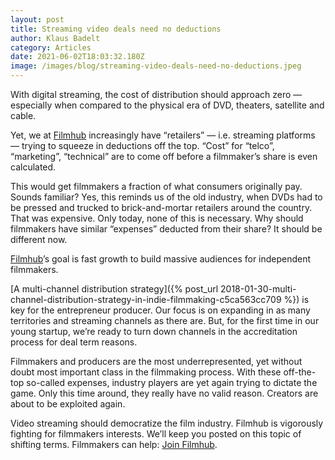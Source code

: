 ```yaml
---
layout: post
title: Streaming video deals need no deductions
author: Klaus Badelt
category: Articles
date: 2021-06-02T18:03:32.180Z
image: /images/blog/streaming-video-deals-need-no-deductions.jpeg
---
```

With digital streaming, the cost of distribution should approach zero — especially when compared to the physical era of DVD, theaters, satellite and cable.

Yet, we at [Filmhub](https://filmhub.com) increasingly have “retailers” — i.e. streaming platforms — trying to squeeze in deductions off the top. “Cost” for “telco”, “marketing”, “technical” are to come off before a filmmaker’s share is even calculated.

This would get filmmakers a fraction of what consumers originally pay. Sounds familiar? Yes, this reminds us of the old industry, when DVDs had to be pressed and trucked to brick-and-mortar retailers around the country. That was expensive. Only today, none of this is necessary. Why should filmmakers have similar “expenses” deducted from their share? It should be different now.

[Filmhub](https://filmhub.com)’s goal is fast growth to build massive audiences for independent filmmakers.

[A multi-channel distribution strategy]({% post_url 2018-01-30-multi-channel-distribution-strategy-in-indie-filmmaking-c5ca563cc709 %}) is key for the entrepreneur producer. Our focus is on expanding in as many territories and streaming channels as there are. But, for the first time in our young startup, we’re ready to turn down channels in the accreditation process for deal term reasons.

Filmmakers and producers are the most underrepresented, yet without doubt most important class in the filmmaking process. With these off-the-top so-called expenses, industry players are yet again trying to dictate the game. Only this time around, they really have no valid reason. Creators are about to be exploited again.

Video streaming should democratize the film industry. Filmhub is vigorously fighting for filmmakers interests. We’ll keep you posted on this topic of shifting terms. Filmmakers can help: [Join Filmhub](https://app.filmhub.com/owner/signup).
